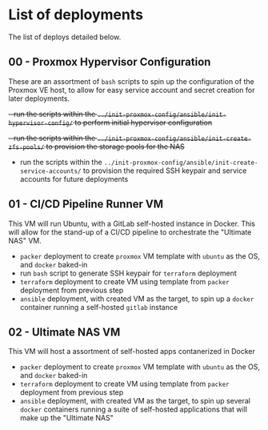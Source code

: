 # List of deployments

The list of deploys detailed below.

## 00 - Proxmox Hypervisor Configuration

These are an assortment of `bash` scripts to spin up the configuration of the Proxmox VE host, to allow for easy service account and secret creation for later deployments.

~~- run the scripts within the `../init-proxmox-config/ansible/init-hypervisor-config/` to perform initial hypervisor configuration~~

~~- run the scripts within the `../init-proxmox-config/ansible/init-create-zfs-pools/` to provision the storage pools for the NAS~~

- run the scripts within the `../init-proxmox-config/ansible/init-create-service-accounts/` to provision the required SSH keypair and service accounts for future deployments

## 01 - CI/CD Pipeline Runner VM

This VM will run Ubuntu, with a GitLab self-hosted instance in Docker. This will allow for the stand-up of a CI/CD pipeline to orchestrate the "Ultimate NAS" VM.

- `packer` deployment to create `proxmox` VM template with `ubuntu` as the OS, and `docker` baked-in
- run `bash` script to generate SSH keypair for `terraform` deployment
- `terraform` deployment to create VM using template from `packer` deployment from previous step
- `ansible` deployment, with created VM as the target, to spin up a `docker` container running a self-hosted `gitlab` instance

## 02 - Ultimate NAS VM

This VM will host a assortment of self-hosted apps contanerized in Docker

- `packer` deployment to create `proxmox` VM template with `ubuntu` as the OS, and `docker` baked-in
- `terraform` deployment to create VM using template from `packer` deployment from previous step
- `ansible` deployment, with created VM as the target, to spin up several `docker` containers running a suite of self-hosted applications that will make up the "Ultimate NAS"